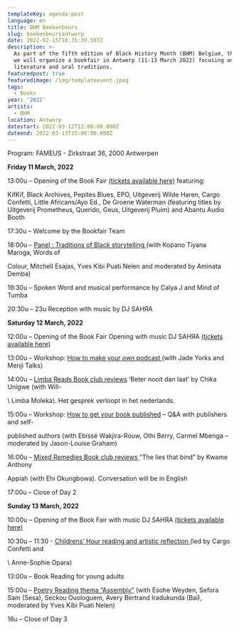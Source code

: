```yaml
---
templateKey: agenda-post
language: en
title: BHM Boekenbeurs
slug: boekenbeursantwerp
date: 2022-02-15T16:35:39.507Z
description: >-
  As part of the fifth edition of Black History Month (BHM) Belgium, this year
  we will organize a bookfair in Antwerp (11-13 March 2022) focusing on black
  literature and oral traditions.
featuredpost: true
featuredimage: /img/templateevent.jpeg
tags:
  - Books
year: '2022'
artists:
  - BHM
location: Antwerp
datestart: 2022-03-12T12:00:00.000Z
dateend: 2022-03-13T15:00:00.000Z
---
```

Program: FAMEUS - Zirkstraat 36, 2000 Antwerpen 

**Friday 11 March, 2022**

13:00u – Opening of the Book Fair [(tickets available here)](https://www.eventbrite.be/e/264488250477) featuring: 

KifKif, Black Archives, Pepites Blues, EPO, Uitgeverij Wilde Haren, Cargo Confetti, Little Africans/Ayo Ed., De Groene Waterman (featuring titles by Uitgeverij Prometheus, Querido, Geus, Uitgeverij Pluim)  and Abantu Audio Booth 

17:30u – Welcome by the Bookfair Team  

18:00u – [Panel : Traditions of Black storytelling ](https://www.eventbrite.be/e/262149615557)(with Kopano Tiyana Maroga, Words of 

Colour, Mitchell Esajas, Yves Kibi Puati Nelen and moderated by Aminata Demba)  

19:30u – Spoken Word and musical performance by Calya J and Mind of Tumba 

20:30u – 23u  Reception with music by DJ SAHЯA

**Saturday 12 March, 2022**  

12:00u – Opening of the Book Fair Opening with music DJ SAHЯA  [(tickets available here)](https://www.eventbrite.be/e/264488250477)

13:00u – Workshop: [How to make your own podcast ](https://www.eventbrite.be/e/264535441627)(with Jade Yorks and Menji Talks)

14:00u – [Limba Reads Book club reviews](https://www.eventbrite.be/e/267063071837) ‘Beter nooit dan laat’ by Chika Unigwe (with Will-

\    Limba Moleka). Het gesprek verloopt in het nederlands.

15:00u – Workshop: [How to get your book published](https://www.eventbrite.be/e/264565902737) – Q&A with publishers and self-

published authors (with Ebissé Wakjira-Rouw, Othi Berry, Carmel Mbenga – moderated by Jason-Louise Graham)

16:00u – [Mixed Remedies Book club reviews ](https://www.eventbrite.be/e/267091115717)“The lies that bind” by Kwame Anthony 

  Appiah (with Ehi Okungbowa). Conversation will be in English

17:00u – Close of Day 2

**Sunday 13 March, 2022**

10:00u – Opening of the Book Fair with music DJ SAHЯA  [(tickets available here)](https://www.eventbrite.be/e/264488250477)

10:30u – 11:30 - [Childrens’ Hour reading and artistic reflection ](https://www.eventbrite.be/e/264589102127)(led by Cargo Confetti and 

\    Anne-Sophie Opara)

13:00u – Book Reading for young adults

15:00u – [Poetry Reading thema “Assembly”](https://www.eventbrite.be/e/267101356347) (with Esohe Weyden, Sefora Sam (Sesa), Seckou Ouologuem, Avery Bertrand Iradukunda (Bai), moderated by Yves Kibi Puati Nelen)

16u – Close of Day 3
